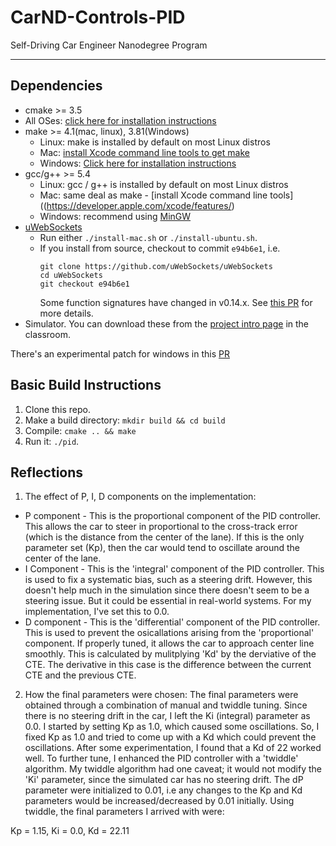 # CarND-Controls-PID
Self-Driving Car Engineer Nanodegree Program

---

## Dependencies

* cmake >= 3.5
 * All OSes: [click here for installation instructions](https://cmake.org/install/)
* make >= 4.1(mac, linux), 3.81(Windows)
  * Linux: make is installed by default on most Linux distros
  * Mac: [install Xcode command line tools to get make](https://developer.apple.com/xcode/features/)
  * Windows: [Click here for installation instructions](http://gnuwin32.sourceforge.net/packages/make.htm)
* gcc/g++ >= 5.4
  * Linux: gcc / g++ is installed by default on most Linux distros
  * Mac: same deal as make - [install Xcode command line tools]((https://developer.apple.com/xcode/features/)
  * Windows: recommend using [MinGW](http://www.mingw.org/)
* [uWebSockets](https://github.com/uWebSockets/uWebSockets)
  * Run either `./install-mac.sh` or `./install-ubuntu.sh`.
  * If you install from source, checkout to commit `e94b6e1`, i.e.
    ```
    git clone https://github.com/uWebSockets/uWebSockets 
    cd uWebSockets
    git checkout e94b6e1
    ```
    Some function signatures have changed in v0.14.x. See [this PR](https://github.com/udacity/CarND-MPC-Project/pull/3) for more details.
* Simulator. You can download these from the [project intro page](https://github.com/udacity/self-driving-car-sim/releases) in the classroom.

There's an experimental patch for windows in this [PR](https://github.com/udacity/CarND-PID-Control-Project/pull/3)

## Basic Build Instructions

1. Clone this repo.
2. Make a build directory: `mkdir build && cd build`
3. Compile: `cmake .. && make`
4. Run it: `./pid`. 

## Reflections

1. The effect of P, I, D components on the implementation:
- P component - This is the proportional component of the PID controller. This allows the car to steer in proportional to the cross-track error (which is the distance from the center of the lane). If this is the only parameter set (Kp), then the car would tend to oscillate around the center of the lane.
- I Component - This is the 'integral' component of the PID controller. This is used to fix a systematic bias, such as a steering drift. However, this doesn't help much in the simulation since there doesn't seem to be a steering issue. But it could be essential in real-world systems. For my implementation, I've set this to 0.0.
- D component - This is the 'differential' component of the PID controller. This is used to prevent the osicallations arising from the 'proportional' component. If properly tuned, it allows the car to approach center line smoothly. This is calculated by mulitplying 'Kd' by the derviative of the CTE. The derivative in this case is the difference between the current CTE and the previous CTE.

2. How the final parameters were chosen:
The final parameters were obtained through a combination of manual and twiddle tuning. Since there is no steering drift in the car, I left the Ki (integral) parameter as 0.0. I started by setting Kp as 1.0, which caused some oscillations. So, I fixed Kp as 1.0 and tried to come up with a Kd which could prevent the oscillations. After some experimentation, I found that a Kd of 22 worked well. To further tune, I enhanced the PID controller with a 'twiddle' algorithm. My twiddle algorithm had one caveat; it would not modify the 'Ki' parameter, since the simulated car has no steering drift. The dP parameter were initialized to 0.01, i.e any changes to the Kp and Kd parameters would be increased/decreased by 0.01 initially. Using twiddle, the final parameters I arrived with were:

Kp = 1.15, Ki = 0.0, Kd = 22.11

